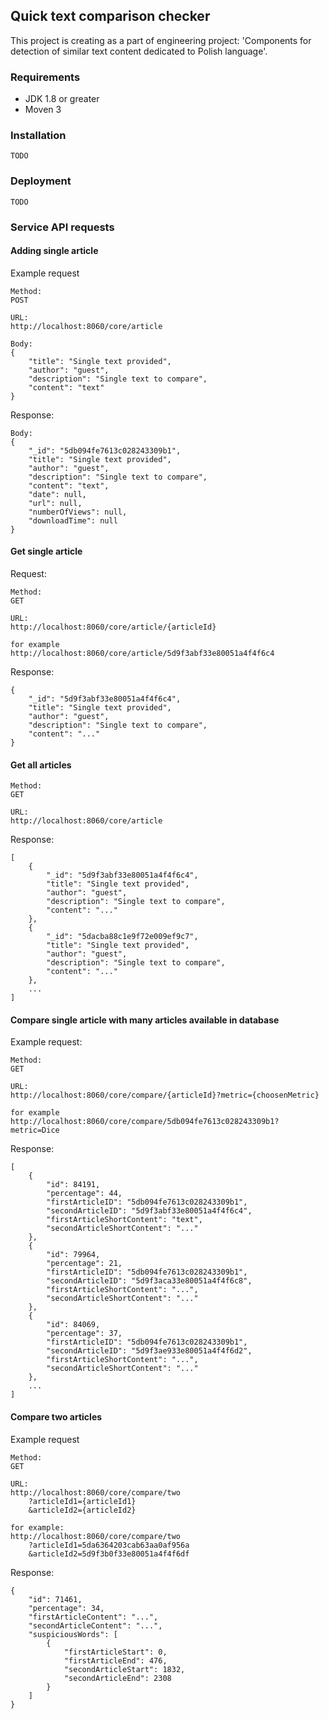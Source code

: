 ## Quick text comparison checker
This project is creating as a part of engineering project: 'Components for detection of similar text content dedicated to Polish language'.

### Requirements
- JDK 1.8 or greater
- Moven 3

### Installation
```
TODO
```

### Deployment
```
TODO
```

### Service API requests
#### Adding single article
Example request
```
Method: 
POST

URL:
http://localhost:8060/core/article

Body:
{
    "title": "Single text provided",
    "author": "guest",
    "description": "Single text to compare",
    "content": "text"
}
```
Response:
```
Body:
{
    "_id": "5db094fe7613c028243309b1",
    "title": "Single text provided",
    "author": "guest",
    "description": "Single text to compare",
    "content": "text",
    "date": null,
    "url": null,
    "numberOfViews": null,
    "downloadTime": null
}
```

#### Get single article
Request:
```
Method:
GET

URL:
http://localhost:8060/core/article/{articleId}

for example
http://localhost:8060/core/article/5d9f3abf33e80051a4f4f6c4
```

Response:
```
{
    "_id": "5d9f3abf33e80051a4f4f6c4",
    "title": "Single text provided",
    "author": "guest",
    "description": "Single text to compare",
    "content": "..."
}
```

#### Get all articles
```
Method:
GET

URL:
http://localhost:8060/core/article
```

Response:
```
[
    {
        "_id": "5d9f3abf33e80051a4f4f6c4",
        "title": "Single text provided",
        "author": "guest",
        "description": "Single text to compare",
        "content": "..."
    },
    {
        "_id": "5dacba88c1e9f72e009ef9c7",
        "title": "Single text provided",
        "author": "guest",
        "description": "Single text to compare",
        "content": "..."
    },
    ...
]
```

#### Compare single article with many articles available in database
Example request:
```
Method:
GET

URL:
http://localhost:8060/core/compare/{articleId}?metric={choosenMetric}

for example
http://localhost:8060/core/compare/5db094fe7613c028243309b1?metric=Dice
```

Response:
```
[
    {
        "id": 84191,
        "percentage": 44,
        "firstArticleID": "5db094fe7613c028243309b1",
        "secondArticleID": "5d9f3abf33e80051a4f4f6c4",
        "firstArticleShortContent": "text",
        "secondArticleShortContent": "..."
    },
    {
        "id": 79964,
        "percentage": 21,
        "firstArticleID": "5db094fe7613c028243309b1",
        "secondArticleID": "5d9f3aca33e80051a4f4f6c8",
        "firstArticleShortContent": "...",
        "secondArticleShortContent": "..."
    },
    {
        "id": 84069,
        "percentage": 37,
        "firstArticleID": "5db094fe7613c028243309b1",
        "secondArticleID": "5d9f3ae933e80051a4f4f6d2",
        "firstArticleShortContent": "...",
        "secondArticleShortContent": "..."
    },
    ...
]
```
#### Compare two articles
Example request
```
Method:
GET

URL:
http://localhost:8060/core/compare/two
    ?articleId1={articleId1}
    &articleId2={articleId2}

for example:
http://localhost:8060/core/compare/two
    ?articleId1=5da6364203cab63aa0af956a
    &articleId2=5d9f3b0f33e80051a4f4f6df
```

Response:
```
{
    "id": 71461,
    "percentage": 34,
    "firstArticleContent": "...",
    "secondArticleContent": "...",
    "suspiciousWords": [
        {
            "firstArticleStart": 0,
            "firstArticleEnd": 476,
            "secondArticleStart": 1832,
            "secondArticleEnd": 2308
        }
    ]
}
```

